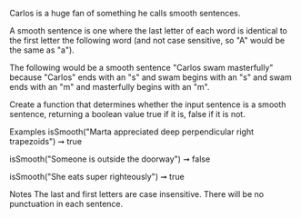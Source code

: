 Carlos is a huge fan of something he calls smooth sentences.

A smooth sentence is one where the last letter of each word is identical to the first letter the following word (and not case sensitive, so "A" would be the same as "a").

The following would be a smooth sentence "Carlos swam masterfully" because "Carlos" ends with an "s" and swam begins with an "s" and swam ends with an "m" and masterfully begins with an "m".

Create a function that determines whether the input sentence is a smooth sentence, returning a boolean value true if it is, false if it is not.

Examples
isSmooth("Marta appreciated deep perpendicular right trapezoids") ➞ true

isSmooth("Someone is outside the doorway") ➞ false

isSmooth("She eats super righteously") ➞ true

Notes
The last and first letters are case insensitive.
There will be no punctuation in each sentence.